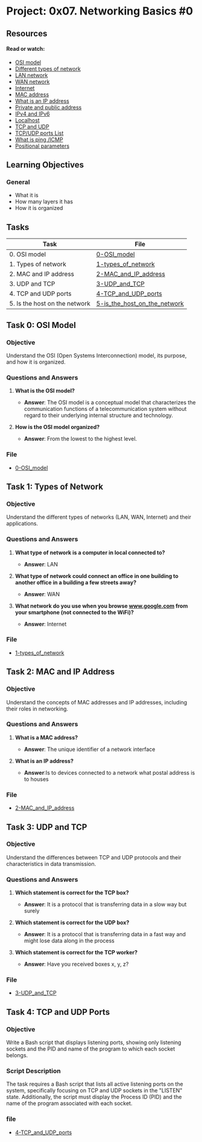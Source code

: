 # Project: 0x07. Networking Basics #0

## Resources

#### Read or watch:

* [OSI model](https://intranet.alxswe.com/rltoken/k2uCsynicuNbu1cAQhXqVQ)
* [Different types of network](https://intranet.alxswe.com/rltoken/XW3ZGm5Ya_a8XVDXcAKT_A)
* [LAN network](https://intranet.alxswe.com/rltoken/en370-Hrwgi_GUvFcg3bKg)
* [WAN network](https://intranet.alxswe.com/rltoken/Ah1EKqnINR85lM4P2WnLSw)
* [Internet](https://intranet.alxswe.com/rltoken/Lwh9xQxFD4dWh5sIApXI1g)
* [MAC address](https://intranet.alxswe.com/rltoken/j-Wp-YRvFTVP04SpIeRzHQ)
* [What is an IP address](https://intranet.alxswe.com/rltoken/HaZZvrmGaQ3U7ZLDYgZb6w)
* [Private and public address](https://intranet.alxswe.com/rltoken/OPJCZYuWSEXLIZOqU9Uc0A)
* [IPv4 and IPv6](https://intranet.alxswe.com/rltoken/M8g-egWLlldTl6Y0QECdwA)
* [Localhost](https://intranet.alxswe.com/rltoken/7lj-zoZQ7xFTkj4MTyos_g)
* [TCP and UDP](https://intranet.alxswe.com/rltoken/uJbs8E9-FyATfsELpmtTIg)
* [TCP/UDP ports List](https://intranet.alxswe.com/rltoken/4PYkqDfOvIZZb9aUPGOOzQ)
* [What is ping /ICMP](https://intranet.alxswe.com/rltoken/3zBgO6r2M1Q8lUVt9g8aJw)
* [Positional parameters](https://intranet.alxswe.com/rltoken/-8dL4Vqc0Wbt7f1iAwks6w)

## Learning Objectives

### General

* What it is
* How many layers it has
* How it is organized

## Tasks

| Task | File |
| ---- | ---- |
| 0. OSI model | [0-OSI_model](./0-OSI_model) |
| 1. Types of network | [1-types_of_network](./1-types_of_network) |
| 2. MAC and IP address | [2-MAC_and_IP_address](./2-MAC_and_IP_address) |
| 3. UDP and TCP | [3-UDP_and_TCP](./3-UDP_and_TCP) |
| 4. TCP and UDP ports | [4-TCP_and_UDP_ports](./4-TCP_and_UDP_ports) |
| 5. Is the host on the network | [5-is_the_host_on_the_network](./5-is_the_host_on_the_network) |

## Task 0: OSI Model

### Objective
Understand the OSI (Open Systems Interconnection) model, its purpose, and how it is organized.

### Questions and Answers
1. **What is the OSI model?**
   - **Answer**: The OSI model is a conceptual model that characterizes the communication functions of a telecommunication system without regard to their underlying internal structure and technology.

2. **How is the OSI model organized?**
   - **Answer**: From the lowest to the highest level.
### File
- [0-OSI_model](./0-OSI_model)

## Task 1: Types of Network

### Objective
Understand the different types of networks (LAN, WAN, Internet) and their applications.

### Questions and Answers
1. **What type of network is a computer in local connected to?**
   - **Answer**: LAN

2. **What type of network could connect an office in one building to another office in a building a few streets away?**
   - **Answer**: WAN

3. **What network do you use when you browse www.google.com from your smartphone (not connected to the WiFi)?**
   - **Answer**: Internet
### File
- [1-types_of_network](./1-types_of_network)

## Task 2: MAC and IP Address

### Objective
Understand the concepts of MAC addresses and IP addresses, including their roles in networking.

### Questions and Answers
1. **What is a MAC address?**
   - **Answer**: The unique identifier of a network interface

2. **What is an IP address?**
   - **Answer**:Is to devices connected to a network what postal address is to houses
### File
- [2-MAC_and_IP_address](./2-MAC_and_IP_address)


## Task 3: UDP and TCP

### Objective
Understand the differences between TCP and UDP protocols and their characteristics in data transmission.

### Questions and Answers
1. **Which statement is correct for the TCP box?**
   - **Answer**: It is a protocol that is transferring data in a slow way but surely

2. **Which statement is correct for the UDP box?**
   - **Answer**: It is a protocol that is transferring data in a fast way and might lose data along in the process

3. **Which statement is correct for the TCP worker?**
   - **Answer**: Have you received boxes x, y, z?

### File
- [3-UDP_and_TCP](./3-UDP_and_TCP)

## Task 4: TCP and UDP Ports

### Objective
Write a Bash script that displays listening ports, showing only listening sockets and the PID and name of the program to which each socket belongs.

### Script Description
The task requires a Bash script that lists all active listening ports on the system, specifically focusing on TCP and UDP sockets in the "LISTEN" state. Additionally, the script must display the Process ID (PID) and the name of the program associated with each socket.

### file
- [4-TCP_and_UDP_ports](./4-TCP_and_UDP_ports)

